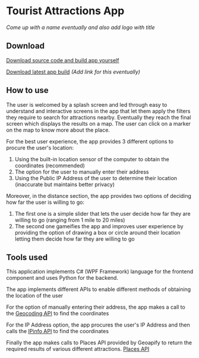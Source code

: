 # Tourist Attractions App

_Come up with a name eventually and also add logo with title_

## Download

[Download source code and build app yourself](https://github.com/Aeschyl/FBLA-Attractions-App/archive/refs/heads/master.zip)

[Download latest app build](#) _(Add link for this eventually)_

## How to use

The user is welcomed by a splash screen and led through easy to understand and interactive screens in the app that let them apply the filters they require to search for attractions nearby. Eventually they reach the final screen which displays the results on a map. The user can click on a marker on the map to know more about the place.

For the best user experience, the app provides 3 different options to procure the user's location:

1. Using the built-in location sensor of the computer to obtain the coordinates (recommended)
2. The option for the user to manually enter their address
3. Using the Public IP Address of the user to determine their location (inaccurate but maintains better privacy)

Moreover, in the distance section, the app provides two options of deciding how far the user is willing to go:

1. The first one is a simple slider that lets the user decide how far they are willing to go (ranging from 1 mile to 20 miles)
2. The second one gameifies the app and improves user experience by providing the option of drawing a box or circle around their location letting them decide how far they are willing to go

## Tools used

This application implements C# (WPF Framework) language for the frontend component and uses Python for the backend.

The app implements different APIs to enable different methods of obtaining the location of the user

For the option of manually entering their address, the app makes a call to the [Geocoding API](https://www.geoapify.com/geocoding-api) to find the coordinates

For the IP Address option, the app procures the user's IP Address and then calls the [IPinfo API](https://ipinfo.io/products/ip-geolocation-api) to find the coordinates

Finally the app makes calls to Places API provided by Geoapify to return the required results of various different attractions. [Places API](https://www.geoapify.com/places-api)
